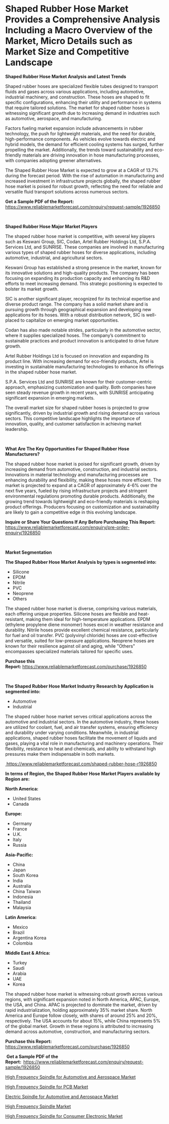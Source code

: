<p><h1>Shaped Rubber Hose Market Provides a Comprehensive Analysis Including a Macro Overview of the Market, Micro Details such as Market Size and Competitive Landscape</h1></p><p><strong>Shaped Rubber Hose Market Analysis and Latest Trends</strong></p>
<p><p>Shaped rubber hoses are specialized flexible tubes designed to transport fluids and gases across various applications, including automotive, industrial machinery, and construction. These hoses are shaped to fit specific configurations, enhancing their utility and performance in systems that require tailored solutions. The market for shaped rubber hoses is witnessing significant growth due to increasing demand in industries such as automotive, aerospace, and manufacturing. </p><p>Factors fueling market expansion include advancements in rubber technology, the push for lightweight materials, and the need for durable, high-performance components. As vehicles evolve towards electric and hybrid models, the demand for efficient cooling systems has surged, further propelling the market. Additionally, the trends toward sustainability and eco-friendly materials are driving innovation in hose manufacturing processes, with companies adopting greener alternatives. </p><p>The Shaped Rubber Hose Market is expected to grow at a CAGR of 13.7% during the forecast period. With the rise of automation in manufacturing and increased investment in infrastructure projects globally, the shaped rubber hose market is poised for robust growth, reflecting the need for reliable and versatile fluid transport solutions across numerous sectors.</p></p>
<p><strong>Get a Sample PDF of the Report:&nbsp;</strong> <a href="https://www.reliablemarketforecast.com/enquiry/request-sample/1926850?utm_campaign=1906&utm_medium=2&utm_source=Github&utm_content=ia&utm_term=28032025&utm_id=shaped-rubber-hose">https://www.reliablemarketforecast.com/enquiry/request-sample/1926850</a></p>
<p>&nbsp;</p>
<p><strong>Shaped Rubber Hose Major Market Players</strong></p>
<p><p>The shaped rubber hose market is competitive, with several key players such as Keswani Group, SIC, Codan, Artel Rubber Holdings Ltd, S.P.A. Services Ltd, and SUNRISE. These companies are involved in manufacturing various types of shaped rubber hoses for diverse applications, including automotive, industrial, and agricultural sectors.</p><p>Keswani Group has established a strong presence in the market, known for its innovative solutions and high-quality products. The company has been focusing on expanding its production capacity and enhancing its R&D efforts to meet increasing demand. This strategic positioning is expected to bolster its market growth.</p><p>SIC is another significant player, recognized for its technical expertise and diverse product range. The company has a solid market share and is pursuing growth through geographical expansion and developing new applications for its hoses. With a robust distribution network, SIC is well-placed to capitalize on emerging market opportunities.</p><p>Codan has also made notable strides, particularly in the automotive sector, where it supplies specialized hoses. The company’s commitment to sustainable practices and product innovation is anticipated to drive future growth. </p><p>Artel Rubber Holdings Ltd is focused on innovation and expanding its product line. With increasing demand for eco-friendly products, Artel is investing in sustainable manufacturing technologies to enhance its offerings in the shaped rubber hose market.</p><p>S.P.A. Services Ltd and SUNRISE are known for their customer-centric approach, emphasizing customization and quality. Both companies have seen steady revenue growth in recent years, with SUNRISE anticipating significant expansion in emerging markets.</p><p>The overall market size for shaped rubber hoses is projected to grow significantly, driven by industrial growth and rising demand across various sectors. This competitive landscape highlights the importance of innovation, quality, and customer satisfaction in achieving market leadership.</p></p>
<p>&nbsp;</p>
<p><strong>What Are The Key Opportunities For Shaped Rubber Hose Manufacturers?</strong></p>
<p><p>The shaped rubber hose market is poised for significant growth, driven by increasing demand from automotive, construction, and industrial sectors. Innovations in material technology and manufacturing processes are enhancing durability and flexibility, making these hoses more efficient. The market is projected to expand at a CAGR of approximately 4-6% over the next five years, fueled by rising infrastructure projects and stringent environmental regulations promoting durable products. Additionally, the growing trend towards lightweight and eco-friendly materials is reshaping product offerings. Producers focusing on customization and sustainability are likely to gain a competitive edge in this evolving landscape.</p></p>
<p><strong>Inquire or Share Your Questions If Any Before Purchasing This Report:</strong> <a href="https://www.reliablemarketforecast.com/enquiry/pre-order-enquiry/1926850?utm_campaign=1906&utm_medium=2&utm_source=Github&utm_content=ia&utm_term=28032025&utm_id=shaped-rubber-hose">https://www.reliablemarketforecast.com/enquiry/pre-order-enquiry/1926850</a></p>
<p>&nbsp;</p>
<p><strong>Market Segmentation</strong></p>
<p><strong>The Shaped Rubber Hose Market Analysis by types is segmented into:</strong></p>
<p><ul><li>Silicone</li><li>EPDM</li><li>Nitrile</li><li>PVC</li><li>Neoprene</li><li>Others</li></ul></p>
<p><p>The shaped rubber hose market is diverse, comprising various materials, each offering unique properties. Silicone hoses are flexible and heat-resistant, making them ideal for high-temperature applications. EPDM (ethylene propylene diene monomer) hoses excel in weather resistance and durability. Nitrile hoses provide excellent chemical resistance, particularly for fuel and oil transfer. PVC (polyvinyl chloride) hoses are cost-effective and versatile, suited for low-pressure applications. Neoprene hoses are known for their resilience against oil and aging, while "Others" encompasses specialized materials tailored for specific uses.</p></p>
<p><strong>Purchase this Report:&nbsp;</strong><a href="https://www.reliablemarketforecast.com/purchase/1926850?utm_campaign=1906&utm_medium=2&utm_source=Github&utm_content=ia&utm_term=28032025&utm_id=shaped-rubber-hose">https://www.reliablemarketforecast.com/purchase/1926850</a></p>
<p>&nbsp;</p>
<p><strong>The Shaped Rubber Hose Market Industry Research by Application is segmented into:</strong></p>
<p><ul><li>Automotive</li><li>Industrial</li></ul></p>
<p><p>The shaped rubber hose market serves critical applications across the automotive and industrial sectors. In the automotive industry, these hoses are utilized for coolant, fuel, and air transfer systems, ensuring efficiency and durability under varying conditions. Meanwhile, in industrial applications, shaped rubber hoses facilitate the movement of liquids and gases, playing a vital role in manufacturing and machinery operations. Their flexibility, resistance to heat and chemicals, and ability to withstand high pressures make them indispensable in both markets.</p></p>
<p><a href="https://www.reliablemarketforecast.com/shaped-rubber-hose-r1926850?utm_campaign=1906&utm_medium=2&utm_source=Github&utm_content=ia&utm_term=28032025&utm_id=shaped-rubber-hose">&nbsp;https://www.reliablemarketforecast.com/shaped-rubber-hose-r1926850</a></p>
<p><strong>In terms of Region, the Shaped Rubber Hose Market Players available by Region are:</strong></p>
<p>
    <p> <strong> North America: </strong>
        <ul>
            <li>United States</li>
            <li>Canada</li>
        </ul>
        </p> 
    <p> <strong> Europe: </strong>
        <ul>
            <li>Germany</li>
            <li>France</li>
            <li>U.K.</li>
            <li>Italy</li>
            <li>Russia</li>
        </ul>
        </p> 
    <p> <strong> Asia-Pacific: </strong>
        <ul>
            <li>China</li>
            <li>Japan</li>
            <li>South Korea</li>
            <li>India</li>
            <li>Australia</li>
            <li>China Taiwan</li>
            <li>Indonesia</li>
            <li>Thailand</li>
            <li>Malaysia</li>
        </ul>
        </p> 
    <p> <strong> Latin America: </strong>
        <ul>
            <li>Mexico</li>
            <li>Brazil</li>
            <li>Argentina Korea</li>
            <li>Colombia</li>
        </ul>
        </p> 
    <p> <strong> Middle East & Africa: </strong>
        <ul>
            <li>Turkey</li>
            <li>Saudi</li>
            <li>Arabia</li>
            <li>UAE</li>
            <li>Korea</li>
        </ul>
    </p>
    </p>
<p><p>The shaped rubber hose market is witnessing robust growth across various regions, with significant expansion noted in North America, APAC, Europe, the USA, and China. APAC is projected to dominate the market, driven by rapid industrialization, holding approximately 35% market share. North America and Europe follow closely, with shares of around 25% and 20%, respectively. The USA accounts for about 15%, while China represents 5% of the global market. Growth in these regions is attributed to increasing demand across automotive, construction, and manufacturing sectors.</p></p>
<p><strong>Purchase this Report: </strong><a href="https://www.reliablemarketforecast.com/purchase/1926850?utm_campaign=1906&utm_medium=2&utm_source=Github&utm_content=ia&utm_term=28032025&utm_id=shaped-rubber-hose">https://www.reliablemarketforecast.com/purchase/1926850</a></p>
<p>&nbsp;<strong>Get a Sample PDF of the Report:&nbsp;&nbsp;</strong><a href="https://www.reliablemarketforecast.com/enquiry/request-sample/1926850?utm_campaign=1906&utm_medium=2&utm_source=Github&utm_content=ia&utm_term=28032025&utm_id=shaped-rubber-hose">https://www.reliablemarketforecast.com/enquiry/request-sample/1926850</a></p>
<p><strong></strong></p>
<p><p><a href="https://github.com/akramisabtu/Market-Research-Report-List-1/blob/main/high-frequency-spindle-for-automotive-and-aerospace-market.md?utm_campaign=1906&utm_medium=2&utm_source=Github&utm_content=ia&utm_term=28032025&utm_id=shaped-rubber-hose">High Frequency Spindle for Automotive and Aerospace Market</a></p><p><a href="https://github.com/omduthkevork/Market-Research-Report-List-1/blob/main/high-frequency-spindle-for-pcb-market.md?utm_campaign=1906&utm_medium=2&utm_source=Github&utm_content=ia&utm_term=28032025&utm_id=shaped-rubber-hose">High Frequency Spindle for PCB Market</a></p><p><a href="https://github.com/Mayankdeswa/Market-Research-Report-List-1/blob/main/electric-spindle-for-automotive-and-aerospace-market.md?utm_campaign=1906&utm_medium=2&utm_source=Github&utm_content=ia&utm_term=28032025&utm_id=shaped-rubber-hose">Electric Spindle for Automotive and Aerospace Market</a></p><p><a href="https://github.com/cherrivacius/Market-Research-Report-List-1/blob/main/high-frequency-spindle-market.md?utm_campaign=1906&utm_medium=2&utm_source=Github&utm_content=ia&utm_term=28032025&utm_id=shaped-rubber-hose">High Frequency Spindle Market</a></p><p><a href="https://github.com/mafuzakirju/Market-Research-Report-List-1/blob/main/high-frequency-spindle-for-consumer-electronic-market.md?utm_campaign=1906&utm_medium=2&utm_source=Github&utm_content=ia&utm_term=28032025&utm_id=shaped-rubber-hose">High Frequency Spindle for Consumer Electronic Market</a></p></p>